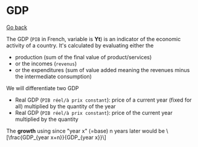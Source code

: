 # GDP

[Go back](..)

The GDP (`PIB` in French, variable is **Yt**) is an indicator of the economic
activity of a country. It's calculated by
evaluating either the

* production (sum of the final value of product/services)
* or the incomes (`revenus`)
* or the expenditures (sum of value added meaning the revenues
  minus the intermediate consumption)

We will differentiate two GDP

* Real GDP (`PIB réel/à prix constant`): price
  of a current year (fixed for all)
  multiplied by the quantity of the year
* Real GDP (`PIB réel/à prix constant`): price
  of the current year multiplied by the quantity

<div>The <b>growth</b> using since "year x" (=base) n years
later would be
<span>\[\frac{GDP_{year x+n}}{GDP_{year x}}\]</span>
</div>